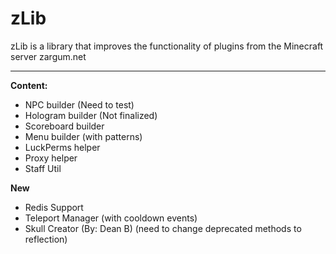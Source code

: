 # zLib
zLib is a library that improves the functionality of plugins from the Minecraft server zargum.net

---
**Content:**
- NPC builder (Need to test)
- Hologram builder (Not finalized)
- Scoreboard builder
- Menu builder (with patterns)
- LuckPerms helper
- Proxy helper
- Staff Util

**New**
- Redis Support
- Teleport Manager (with cooldown events)
- Skull Creator (By: Dean B) (need to change deprecated methods to reflection)